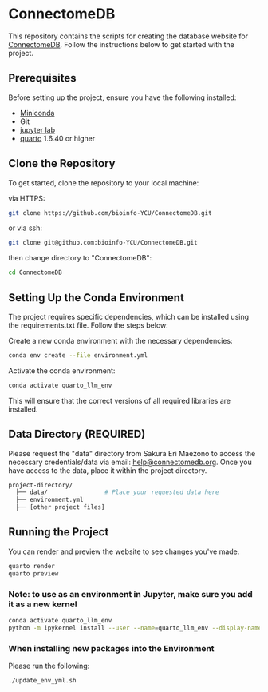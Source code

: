 # ConnectomeDB
This repository contains the scripts for creating the database website for [ConnectomeDB](https://connectomedb.org/). Follow the instructions below to get started with the project.

## Prerequisites
Before setting up the project, ensure you have the following installed:

- [Miniconda](https://docs.conda.io/en/latest/miniconda.html) 
- Git
- [jupyter lab](https://jupyter.org/install)
- [quarto](https://quarto.org/docs/download/) 1.6.40 or higher

## Clone the Repository

To get started, clone the repository to your local machine:

via HTTPS:

```bash
git clone https://github.com/bioinfo-YCU/ConnectomeDB.git
```

or via ssh:

```bash
git clone git@github.com:bioinfo-YCU/ConnectomeDB.git
```
then change directory to "ConnectomeDB":

```bash
cd ConnectomeDB
```

## Setting Up the Conda Environment
The project requires specific dependencies, which can be installed using the requirements.txt file. Follow the steps below:

Create a new conda environment with the necessary dependencies:

```bash
conda env create --file environment.yml
```
Activate the conda environment:

```bash
conda activate quarto_llm_env
```
This will ensure that the correct versions of all required libraries are installed.

## Data Directory (REQUIRED)
Please request the "data" directory from Sakura Eri Maezono to access the necessary credentials/data via email: [help@connectomedb.org](mailto:help@connectomedb.org). Once you have access to the data, place it within the project directory.

```bash
project-directory/
  ├── data/                # Place your requested data here
  ├── environment.yml
  ├── [other project files]
```

## Running the Project
You can render and preview the website to see changes you've made.

```bash
quarto render
quarto preview
```

### Note: to use as an environment in Jupyter, make sure you add it as a new kernel

```bash
conda activate quarto_llm_env
python -m ipykernel install --user --name=quarto_llm_env --display-name "quarto_llm_env"
```

### When installing new packages into the Environment
Please run the following:

```bash
./update_env_yml.sh
```